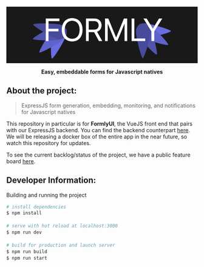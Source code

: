 <p align='center'>
  <img src='./\_readme/assets/logo.png' align='center'></img>
</p>

<p align='center'>
  <b>Easy, embeddable forms for Javascript natives</b>
</p>


## About the project:

> ExpressJS form generation, embedding, monitoring, and notifications for Javascript natives

This repository in particular is for **FormlyUI**, the VueJS front end that pairs with our ExpressJS backend. You can find the backend counterpart [here](). We will be releasing a docker box of the entire app in the near future, so watch this repository for updates.

To see the current backlog/status of the project, we have a public feature board [here](https://trello.com/b/s4Rkd2lQ).


## Developer Information:
Building and running the project

``` bash
# install dependencies
$ npm install

# serve with hot reload at localhost:3000
$ npm run dev

# build for production and launch server
$ npm run build
$ npm run start
```
